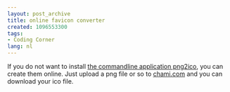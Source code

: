 ```yaml
---
layout: post_archive
title: online favicon converter
created: 1096553300
tags:
- Coding Corner
lang: nl
---
```

If you do not want to install [the commandline application png2ico](http://www.winterdrache.de/freeware/png2ico/), you can create them online. Just upload a png file or so to [chami.com](http://www.htmlkit.com/services/favicon/) and you can download your ico file.
